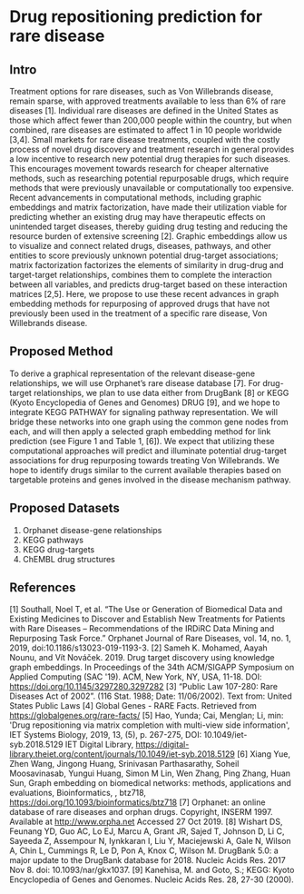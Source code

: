 # Drug repositioning prediction for rare disease
## Intro
Treatment options for rare diseases, such as Von Willebrands disease, remain sparse, with approved treatments available to less than 6% of rare diseases [1]. Individual rare diseases are defined in the United States as those which affect fewer than 200,000 people within the country, but when combined, rare diseases are estimated to affect 1 in 10 people worldwide [3,4]. Small markets for rare disease treatments, coupled with the costly process of novel drug discovery and treatment research in general provides a low incentive to research new potential drug therapies for such diseases. This encourages movement towards research for cheaper alternative methods, such as researching potential repurposable drugs, which require methods that were previously unavailable or computationally too expensive. Recent advancements in computational methods, including graphic embeddings and matrix factorization, have made their utilization viable for predicting whether an existing drug may have therapeutic effects on unintended target diseases, thereby guiding drug testing and reducing the resource burden of extensive screening [2]. Graphic embeddings allow us to visualize and connect related drugs, diseases, pathways, and other entities to score previously unknown potential drug-target associations; matrix factorization factorizes the elements of similarity in drug-drug and target-target relationships, combines them to complete the interaction between all variables, and predicts drug-target based on these interaction matrices [2,5]. Here, we propose to use these recent advances in graph embedding methods for repurposing of approved drugs that have not previously been used in the treatment of a specific rare disease, Von Willebrands disease.

## Proposed Method
To derive a graphical representation of the relevant disease-gene relationships, we will use Orphanet’s rare disease database [7]. For drug-target relationships, we plan to use data either from DrugBank [8] or KEGG (Kyoto Encyclopedia of Genes and Genomes) DRUG [9], and we hope to integrate KEGG PATHWAY for signaling pathway representation. We will bridge these networks into one graph using the common gene nodes from each, and will then apply a selected graph embedding method for link prediction (see Figure 1 and Table 1, [6]). We expect that utilizing these computational approaches will predict and illuminate potential drug-target associations for drug repurposing towards treating Von Willebrands. We hope to identify drugs similar to the current available therapies based on targetable proteins and genes involved in the disease mechanism pathway.

## Proposed Datasets
1. Orphanet disease-gene relationships
2. KEGG pathways
3. KEGG drug-targets
4. ChEMBL drug structures

## References
[1] Southall, Noel T, et al. “The Use or Generation of Biomedical Data and Existing Medicines to Discover and Establish New Treatments for Patients with Rare Diseases – Recommendations of the IRDiRC Data Mining and Repurposing Task Force.” Orphanet Journal of Rare Diseases, vol. 14, no. 1, 2019, doi:10.1186/s13023-019-1193-3.
[2] Sameh K. Mohamed, Aayah Nounu, and Vít Nováček. 2019. Drug target discovery using knowledge graph embeddings. In Proceedings of the 34th ACM/SIGAPP Symposium on Applied Computing (SAC '19). ACM, New York, NY, USA, 11-18. DOI: https://doi.org/10.1145/3297280.3297282
[3] “Public Law 107-280: Rare Diseases Act of 2002”. (116 Stat. 1988; Date: 11/06/2002). Text from: United States Public Laws
[4] Global Genes - RARE Facts. Retrieved from https://globalgenes.org/rare-facts/
[5] Hao, Yunda; Cai, Menglan; Li, min: 'Drug repositioning via matrix completion with multi-view side information', IET Systems Biology, 2019, 13, (5), p. 267-275, DOI: 10.1049/iet-syb.2018.5129
IET Digital Library, https://digital-library.theiet.org/content/journals/10.1049/iet-syb.2018.5129
[6] Xiang Yue, Zhen Wang, Jingong Huang, Srinivasan Parthasarathy, Soheil Moosavinasab, Yungui Huang, Simon M Lin, Wen Zhang, Ping Zhang, Huan Sun, Graph embedding on biomedical networks: methods, applications and evaluations, Bioinformatics, , btz718, https://doi.org/10.1093/bioinformatics/btz718
[7] Orphanet: an online database of rare diseases and orphan drugs. Copyright, INSERM 1997. Available at http://www.orpha.net Accessed 27 Oct 2019.
[8] Wishart DS, Feunang YD, Guo AC, Lo EJ, Marcu A, Grant JR, Sajed T, Johnson D, Li C, Sayeeda Z, Assempour N, Iynkkaran I, Liu Y, Maciejewski A, Gale N, Wilson A, Chin L, Cummings R, Le D, Pon A, Knox C, Wilson M. DrugBank 5.0: a major update to the DrugBank database for 2018. Nucleic Acids Res. 2017 Nov 8. doi: 10.1093/nar/gkx1037.
[9] Kanehisa, M. and Goto, S.; KEGG: Kyoto Encyclopedia of Genes and Genomes. Nucleic Acids Res. 28, 27-30 (2000).
